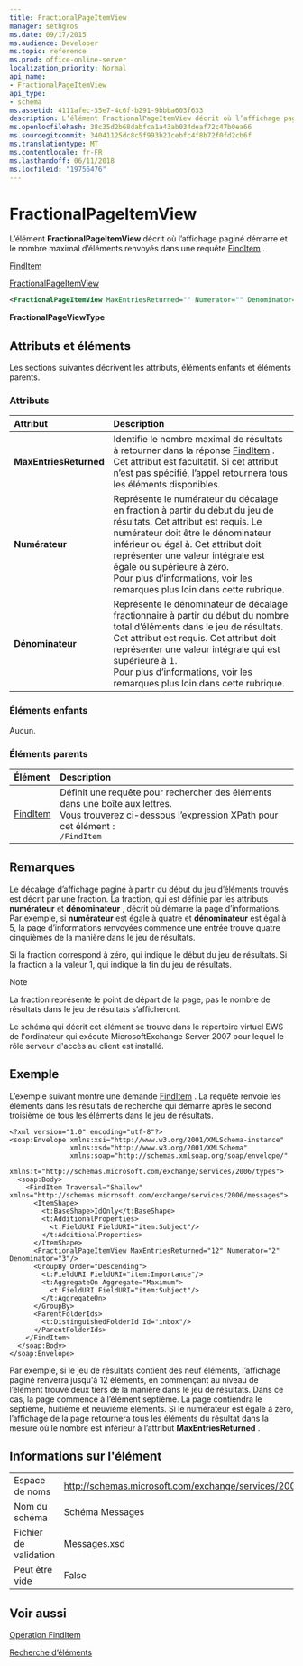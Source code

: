 ```yaml
---
title: FractionalPageItemView
manager: sethgros
ms.date: 09/17/2015
ms.audience: Developer
ms.topic: reference
ms.prod: office-online-server
localization_priority: Normal
api_name:
- FractionalPageItemView
api_type:
- schema
ms.assetid: 4111afec-35e7-4c6f-b291-9bbba603f633
description: L’élément FractionalPageItemView décrit où l’affichage paginé démarre et le nombre maximal d’éléments renvoyés dans une requête FindItem.
ms.openlocfilehash: 38c35d2b68dabfca1a43ab034deaf72c47b0ea66
ms.sourcegitcommit: 34041125dc8c5f993b21cebfc4f8b72f0fd2cb6f
ms.translationtype: MT
ms.contentlocale: fr-FR
ms.lasthandoff: 06/11/2018
ms.locfileid: "19756476"
---
```

# <a name="fractionalpageitemview"></a>FractionalPageItemView

L’élément **FractionalPageItemView** décrit où l’affichage paginé démarre et le nombre maximal d’éléments renvoyés dans une requête [FindItem](finditem.md) . 
  
[FindItem](finditem.md)
  
[FractionalPageItemView](fractionalpageitemview.md)
  
```xml
<FractionalPageItemView MaxEntriesReturned="" Numerator="" Denominator=""/>
```

 **FractionalPageViewType**
## <a name="attributes-and-elements"></a>Attributs et éléments

Les sections suivantes décrivent les attributs, éléments enfants et éléments parents.
  
### <a name="attributes"></a>Attributs

|**Attribut**|**Description**|
|:-----|:-----|
|**MaxEntriesReturned** <br/> |Identifie le nombre maximal de résultats à retourner dans la réponse [FindItem](finditem.md) . Cet attribut est facultatif. Si cet attribut n’est pas spécifié, l’appel retournera tous les éléments disponibles.  <br/> |
|**Numérateur** <br/> |Représente le numérateur du décalage en fraction à partir du début du jeu de résultats. Cet attribut est requis. Le numérateur doit être le dénominateur inférieur ou égal à. Cet attribut doit représenter une valeur intégrale est égale ou supérieure à zéro.  <br/> Pour plus d’informations, voir les remarques plus loin dans cette rubrique.  <br/> |
|**Dénominateur** <br/> |Représente le dénominateur de décalage fractionnaire à partir du début du nombre total d’éléments dans le jeu de résultats. Cet attribut est requis. Cet attribut doit représenter une valeur intégrale qui est supérieure à 1.  <br/> Pour plus d’informations, voir les remarques plus loin dans cette rubrique.  <br/> |
   
### <a name="child-elements"></a>Éléments enfants

Aucun.
  
### <a name="parent-elements"></a>Éléments parents

|**Élément**|**Description**|
|:-----|:-----|
|[FindItem](finditem.md) <br/> |Définit une requête pour rechercher des éléments dans une boîte aux lettres.  <br/> Vous trouverez ci-dessous l’expression XPath pour cet élément :  <br/>  `/FindItem` <br/> |
   
## <a name="remarks"></a>Remarques

Le décalage d’affichage paginé à partir du début du jeu d’éléments trouvés est décrit par une fraction. La fraction, qui est définie par les attributs **numérateur** et **dénominateur** , décrit où démarre la page d’informations. Par exemple, si **numérateur** est égale à quatre et **dénominateur** est égal à 5, la page d’informations renvoyées commence une entrée trouve quatre cinquièmes de la manière dans le jeu de résultats. 
  
Si la fraction correspond à zéro, qui indique le début du jeu de résultats. Si la fraction a la valeur 1, qui indique la fin du jeu de résultats.
  
> [!NOTE]
> La fraction représente le point de départ de la page, pas le nombre de résultats dans le jeu de résultats s’afficheront. 
  
Le schéma qui décrit cet élément se trouve dans le répertoire virtuel EWS de l'ordinateur qui exécute MicrosoftExchange Server 2007 pour lequel le rôle serveur d'accès au client est installé.
  
## <a name="example"></a>Exemple

L’exemple suivant montre une demande [FindItem](finditem.md) . La requête renvoie les éléments dans les résultats de recherche qui démarre après le second troisième de tous les éléments dans le jeu de résultats. 
  
```
<?xml version="1.0" encoding="utf-8"?>
<soap:Envelope xmlns:xsi="http://www.w3.org/2001/XMLSchema-instance"
               xmlns:xsd="http://www.w3.org/2001/XMLSchema"
               xmlns:soap="http://schemas.xmlsoap.org/soap/envelope/"
               xmlns:t="http://schemas.microsoft.com/exchange/services/2006/types">
  <soap:Body>
    <FindItem Traversal="Shallow" xmlns="http://schemas.microsoft.com/exchange/services/2006/messages">
      <ItemShape>
        <t:BaseShape>IdOnly</t:BaseShape>
        <t:AdditionalProperties>
          <t:FieldURI FieldURI="item:Subject"/>
        </t:AdditionalProperties>
      </ItemShape>
      <FractionalPageItemView MaxEntriesReturned="12" Numerator="2" Denominator="3"/>
      <GroupBy Order="Descending">
        <t:FieldURI FieldURI="item:Importance"/>
        <t:AggregateOn Aggregate="Maximum">
          <t:FieldURI FieldURI="item:Subject"/>
        </t:AggregateOn>
      </GroupBy>
      <ParentFolderIds>
        <t:DistinguishedFolderId Id="inbox"/>
      </ParentFolderIds>
    </FindItem>
  </soap:Body>
</soap:Envelope>
```

Par exemple, si le jeu de résultats contient des neuf éléments, l’affichage paginé renverra jusqu'à 12 éléments, en commençant au niveau de l’élément trouvé deux tiers de la manière dans le jeu de résultats. Dans ce cas, la page commence à l’élément septième. La page contiendra le septième, huitième et neuvième éléments. Si le numérateur est égale à zéro, l’affichage de la page retournera tous les éléments du résultat dans la mesure où le nombre est inférieur à l’attribut **MaxEntriesReturned** . 
  
## <a name="element-information"></a>Informations sur l'élément

|||
|:-----|:-----|
|Espace de noms  <br/> |http://schemas.microsoft.com/exchange/services/2006/messages  <br/> |
|Nom du schéma  <br/> |Schéma Messages  <br/> |
|Fichier de validation  <br/> |Messages.xsd  <br/> |
|Peut être vide  <br/> |False  <br/> |
   
## <a name="see-also"></a>Voir aussi



[Opération FindItem](finditem-operation.md)


[Recherche d’éléments](http://msdn.microsoft.com/library/63af1f9c-464b-4fca-9ae3-3d60f24ca93c%28Office.15%29.aspx)

